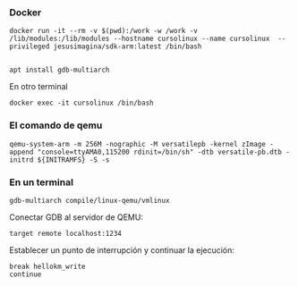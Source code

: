 
### Docker

	docker run -it --rm -v $(pwd):/work -w /work -v /lib/modules:/lib/modules --hostname cursolinux --name cursolinux  --privileged jesusimagina/sdk-arm:latest /bin/bash


	apt install gdb-multiarch
	
	
En otro terminal

	docker exec -it cursolinux /bin/bash
	
### El comando de qemu

	qemu-system-arm -m 256M -nographic -M versatilepb -kernel zImage -append "console=ttyAMA0,115200 rdinit=/bin/sh" -dtb versatile-pb.dtb -initrd ${INITRAMFS} -S -s


### En un terminal 

	gdb-multiarch compile/linux-qemu/vmlinux


Conectar GDB al servidor de QEMU:

	target remote localhost:1234
	

Establecer un punto de interrupción y continuar la ejecución:

	break hellokm_write
   	continue

